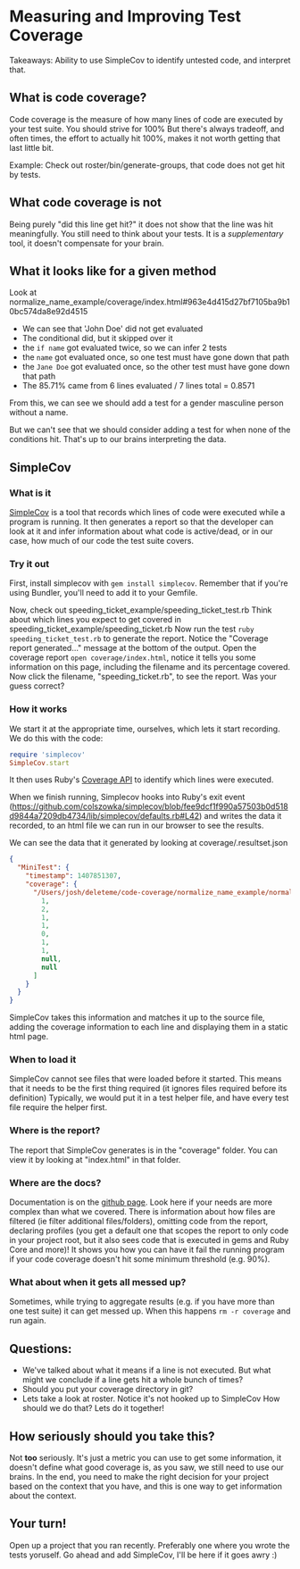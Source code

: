 # Measuring and Improving Test Coverage

Takeaways: Ability to use SimpleCov to identify
untested code, and interpret that.

## What is code coverage?

Code coverage is the measure of how many lines of code
are executed by your test suite. You should strive for 100%
But there's always tradeoff, and often times, the effort
to actually hit 100%, makes it not worth getting that last little bit.

Example: Check out roster/bin/generate-groups, that code does not get hit by tests.


## What code coverage is not

Being purely "did this line get hit?" it does not show that
the line was hit meaningfully. You still need to think about your tests.
It is a *supplementary* tool, it doesn't compensate for your brain.


## What it looks like for a given method

Look at normalize_name_example/coverage/index.html#963e4d415d27bf7105ba9b10bc574da8e92d4515

* We can see that 'John Doe' did not get evaluated
* The conditional did, but it skipped over it
* the `if name` got evaluated twice, so we can infer 2 tests
* the `name` got evaluated once, so one test must have gone down that path
* the `Jane Doe` got evaluated once, so the other test must have gone down that path
* The 85.71% came from 6 lines evaluated / 7 lines total = 0.8571

From this, we can see we should add a test for a gender masculine person without a name.

But we can't see that we should consider adding a test for when none of the conditions hit.
That's up to our brains interpreting the data.


## SimpleCov

### What is it

[SimpleCov](https://github.com/colszowka/simplecov/) is a tool that records
which lines of code were executed while a program is running. It then generates
a report so that the developer can look at it and infer information about
what code is active/dead, or in our case, how much of our code the test
suite covers.

### Try it out

First, install simplecov with `gem install simplecov`.
Remember that if you're using Bundler, you'll need to add it to your Gemfile.

Now, check out speeding_ticket_example/speeding_ticket_test.rb
Think about which lines you expect to get covered in speeding_ticket_example/speeding_ticket.rb
Now run the test `ruby speeding_ticket_test.rb` to generate the report.
Notice the "Coverage report generated..." message at the bottom of the output.
Open the coverage report `open coverage/index.html`, notice it tells you some information
on this page, including the filename and its percentage covered.
Now click the filename, "speeding_ticket.rb", to see the report.
Was your guess correct?

### How it works

We start it at the appropriate time, ourselves, which lets it start recording.
We do this with the code:

```ruby
require 'simplecov'
SimpleCov.start
```

It then uses Ruby's [Coverage API](http://rdoc.info/stdlib/coverage/Coverage) to identify which lines were executed.

When we finish running, Simplecov hooks into Ruby's exit event (https://github.com/colszowka/simplecov/blob/fee9dcf1f990a57503b0d518d9844a7209db4734/lib/simplecov/defaults.rb#L42)
and writes the data it recorded, to an html file we can run in our browser to see the results.

We can see the data that it generated by looking at coverage/.resultset.json

```json
{
  "MiniTest": {
    "timestamp": 1407851307,
    "coverage": {
      "/Users/josh/deleteme/code-coverage/normalize_name_example/normalize_name.rb": [
        1,
        2,
        1,
        1,
        0,
        1,
        1,
        null,
        null
      ]
    }
  }
}
```

SimpleCov takes this information and matches it up to the source file,
adding the coverage information to each line and displaying them
in a static html page.

### When to load it

SimpleCov cannot see files that were loaded before it started.
This means that it needs to be the first thing required (it ignores files required before its definition)
Typically, we would put it in a test helper file, and have every test file
require the helper first.

### Where is the report?

The report that SimpleCov generates is in the "coverage" folder.
You can view it by looking at "index.html" in that folder.

### Where are the docs?

Documentation is on the [github page](https://github.com/colszowka/simplecov/).
Look here if your needs are more complex than what we covered.
There is information about how files are filtered (ie filter additional files/folders),
omitting code from the report, declaring profiles (you get a default one that
scopes the report to only code in your project root, but it also sees code
that is executed in gems and Ruby Core and more)! It shows you how you can
have it fail the running program if your code coverage doesn't hit some minimum
threshold (e.g. 90%).

### What about when it gets all messed up?

Sometimes, while trying to aggregate results (e.g. if you have more than one test suite)
it can get messed up. When this happens `rm -r coverage` and run again.

## Questions:

* We've talked about what it means if a line is not executed.
  But what might we conclude if a line gets hit a whole bunch of times?
* Should you put your coverage directory in git?
* Lets take a look at roster. Notice it's not hooked up to SimpleCov
  How should we do that? Lets do it together!

## How seriously should you take this?

Not **too** seriously. It's just a metric you can use to get some information,
it doesn't define what good coverage is, as you saw, we still need to use our brains.
In the end, you need to make the right decision for your project based on the context
that you have, and this is one way to get information about the context.

## Your turn!

Open up a project that you ran recently. Preferably one where you wrote the tests yoruself.
Go ahead and add SimpleCov, I'll be here if it goes awry :)
